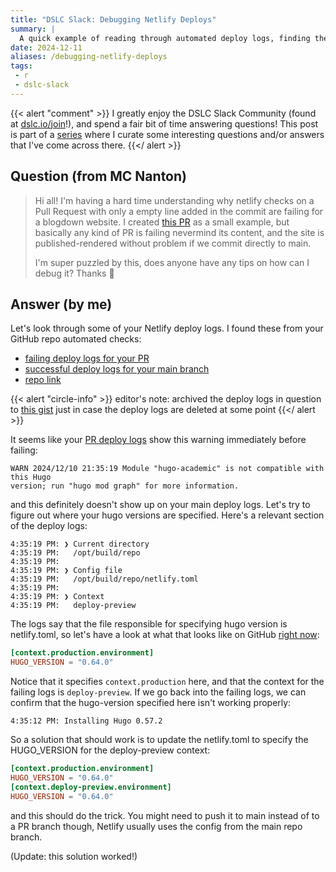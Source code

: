 ```yaml
---
title: "DSLC Slack: Debugging Netlify Deploys"
summary: |
  A quick example of reading through automated deploy logs, finding the relevant errors, and triaging a fix - transcribed from the DSLC Slack Community help channels
date: 2024-12-11
aliases: /debugging-netlify-deploys
tags:
 - r
 - dslc-slack
---
```


{{< alert "comment" >}}
I greatly enjoy the DSLC Slack Community (found at [dslc.io/join](https://dslc.io/join)!), 
and spend a fair bit of time answering questions! This post is part of a [series](/tags/dslc-slack)
where I curate some interesting questions and/or answers that I've come across there. 
{{</ alert >}}

## Question (from MC Nanton)

> Hi all! I'm having a hard time understanding why netlify checks on a Pull Request 
> with only a empty line added in the commit are failing for a blogdown website. 
> I created [this PR](https://github.com/MetaDocencia/SitioWeb/pull/226) as a 
> small example, but basically any kind of PR is failing nevermind its content, 
> and the site is published-rendered without problem if we commit directly to main.
> 
> I'm super puzzled by this, does anyone have any tips on how can I debug it? Thanks :pray:

## Answer (by me)

Let's look through some of your Netlify deploy logs. I found these from your GitHub 
repo automated checks:

- [failing deploy logs for your PR](https://app.netlify.com/sites/metadocencia/deploys/6758b3ee5881ee0009315995)
- [successful deploy logs for your main branch](https://app.netlify.com/sites/metadocencia/deploys/67587beefabc760008a03d0b)
- [repo link](https://github.com/MetaDocencia/SitioWeb)

{{< alert "circle-info" >}}
editor's note: archived the deploy logs in question to 
[this gist](https://gist.github.com/tanho63/09ccc1edec99c4b95227cc18b8dc7957)
just in case the deploy logs are deleted at some point
{{</ alert >}}

It seems like your 
[PR deploy logs](https://app.netlify.com/sites/metadocencia/deploys/6758b3ee5881ee0009315995#L100)
show this warning immediately before failing:
```
WARN 2024/12/10 21:35:19 Module "hugo-academic" is not compatible with this Hugo 
version; run "hugo mod graph" for more information.
```
and this definitely doesn't show up on your main deploy logs. Let's try to figure out
where your hugo versions are specified. Here's a relevant section of the deploy logs:
```
4:35:19 PM: ❯ Current directory
4:35:19 PM:   /opt/build/repo
4:35:19 PM: ​
4:35:19 PM: ❯ Config file
4:35:19 PM:   /opt/build/repo/netlify.toml
4:35:19 PM: ​
4:35:19 PM: ❯ Context
4:35:19 PM:   deploy-preview
```

The logs say that the file responsible for specifying hugo version is netlify.toml,
so let's have a look at what that looks like on GitHub 
[right now](https://github.com/MetaDocencia/SitioWeb/blob/74e10134f18b5e08a99059d1cb927a14be3afb60/netlify.toml):
```toml
[context.production.environment]
HUGO_VERSION = "0.64.0"
```
Notice that it specifies `context.production` here, and that the context for the 
failing logs is `deploy-preview`. If we go back into the failing logs, we can confirm
that the hugo-version specified here isn't working properly:
```
4:35:12 PM: Installing Hugo 0.57.2
```
So a solution that should work is to update the netlify.toml to specify the 
HUGO_VERSION for the deploy-preview context:
```toml
[context.production.environment]
HUGO_VERSION = "0.64.0"
[context.deploy-preview.environment]
HUGO_VERSION = "0.64.0"
```
and this should do the trick. You might need to push it to main instead of to a PR
branch though, Netlify usually uses the config from the main repo branch.

(Update: this solution worked!)
